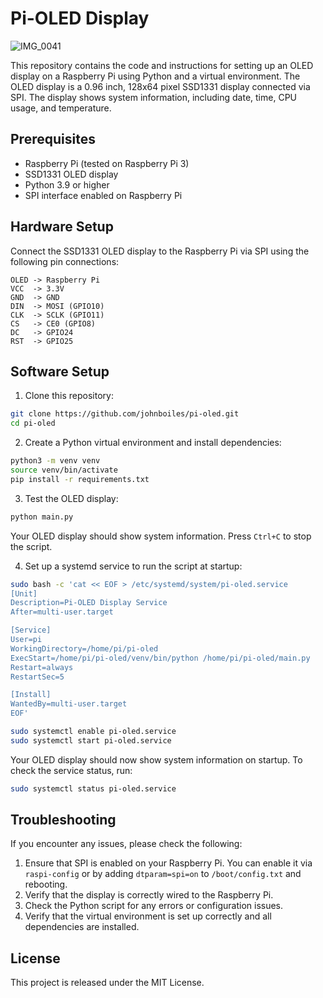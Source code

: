 # Pi-OLED Display

![IMG_0041](https://user-images.githubusercontent.com/218876/227703075-8b00399f-497e-4344-afce-029e1e7bdb54.jpeg)

This repository contains the code and instructions for setting up an OLED display on a Raspberry Pi using Python and a virtual environment. The OLED display is a 0.96 inch, 128x64 pixel SSD1331 display connected via SPI. The display shows system information, including date, time, CPU usage, and temperature.

## Prerequisites

* Raspberry Pi (tested on Raspberry Pi 3)
* SSD1331 OLED display
* Python 3.9 or higher
* SPI interface enabled on Raspberry Pi

## Hardware Setup

Connect the SSD1331 OLED display to the Raspberry Pi via SPI using the following pin connections:

```
OLED -> Raspberry Pi
VCC  -> 3.3V
GND  -> GND
DIN  -> MOSI (GPIO10)
CLK  -> SCLK (GPIO11)
CS   -> CE0 (GPIO8)
DC   -> GPIO24
RST  -> GPIO25
```

## Software Setup

1. Clone this repository:

```bash
git clone https://github.com/johnboiles/pi-oled.git
cd pi-oled
```

2. Create a Python virtual environment and install dependencies:

```bash
python3 -m venv venv
source venv/bin/activate
pip install -r requirements.txt
```

3. Test the OLED display:

```bash
python main.py
```

Your OLED display should show system information. Press `Ctrl+C` to stop the script.

4. Set up a systemd service to run the script at startup:

```bash
sudo bash -c 'cat << EOF > /etc/systemd/system/pi-oled.service
[Unit]
Description=Pi-OLED Display Service
After=multi-user.target

[Service]
User=pi
WorkingDirectory=/home/pi/pi-oled
ExecStart=/home/pi/pi-oled/venv/bin/python /home/pi/pi-oled/main.py
Restart=always
RestartSec=5

[Install]
WantedBy=multi-user.target
EOF'

sudo systemctl enable pi-oled.service
sudo systemctl start pi-oled.service
```

Your OLED display should now show system information on startup. To check the service status, run:

```bash
sudo systemctl status pi-oled.service
```

## Troubleshooting

If you encounter any issues, please check the following:

1. Ensure that SPI is enabled on your Raspberry Pi. You can enable it via `raspi-config` or by adding `dtparam=spi=on` to `/boot/config.txt` and rebooting.
2. Verify that the display is correctly wired to the Raspberry Pi.
3. Check the Python script for any errors or configuration issues.
4. Verify that the virtual environment is set up correctly and all dependencies are installed.

## License

This project is released under the MIT License.
